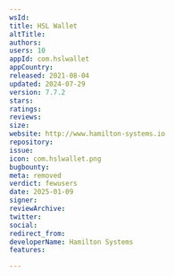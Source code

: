 ```yaml
---
wsId: 
title: HSL Wallet
altTitle: 
authors: 
users: 10
appId: com.hslwallet
appCountry: 
released: 2021-08-04
updated: 2024-07-29
version: 7.7.2
stars: 
ratings: 
reviews: 
size: 
website: http://www.hamilton-systems.io
repository: 
issue: 
icon: com.hslwallet.png
bugbounty: 
meta: removed
verdict: fewusers
date: 2025-01-09
signer: 
reviewArchive: 
twitter: 
social: 
redirect_from: 
developerName: Hamilton Systems
features: 

---
```


